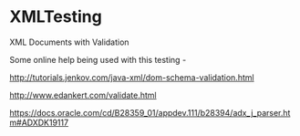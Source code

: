 # XMLTesting
XML Documents with Validation

Some online help being used with this testing -

http://tutorials.jenkov.com/java-xml/dom-schema-validation.html

http://www.edankert.com/validate.html

https://docs.oracle.com/cd/B28359_01/appdev.111/b28394/adx_j_parser.htm#ADXDK19117
